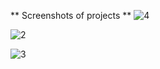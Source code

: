 ** Screenshots of projects **
![4](https://user-images.githubusercontent.com/64726338/113341750-2c4ce800-934b-11eb-8d0b-067ae07d65dc.png)


![2](https://user-images.githubusercontent.com/64726338/113341803-3ff84e80-934b-11eb-943c-ea1bf12716d4.png)

![3](https://user-images.githubusercontent.com/64726338/113341843-4edf0100-934b-11eb-8de1-3db82da41f1d.png)
